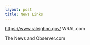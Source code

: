 ```yaml
---
layout: post
title: News Links
---
```


https://www.raleighnc.gov/
WRAL.com

The News and Observer.com
